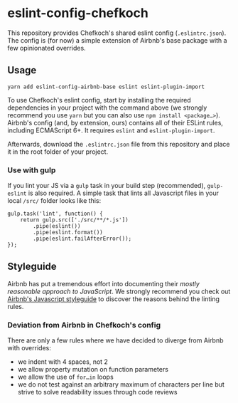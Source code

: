 # eslint-config-chefkoch

This repository provides Chefkoch's shared eslint config (`.eslintrc.json`). The config is (for now) a simple extension of Airbnb's base package with a few opinionated overrides.

## Usage

```
yarn add eslint-config-airbnb-base eslint eslint-plugin-import
```

To use Chefkoch's eslint config, start by installing the required dependencies in your project with the command above (we strongly recommend you use `yarn` but you can also use `npm install <package…>`). Airbnb's config (and, by extension, ours) contains all of their ESLint rules, including ECMAScript 6+. It requires `eslint` and `eslint-plugin-import`.

Afterwards, download the `.eslintrc.json` file from this repository and place it in the root folder of your project.

### Use with gulp

If you lint your JS via a `gulp` task in your build step (recommended), `gulp-eslint` is also required. A simple task that lints all Javascript files in your local `/src/` folder looks like this:

```
gulp.task('lint', function() {
    return gulp.src(['./src/**/*.js'])
        .pipe(eslint())
        .pipe(eslint.format())
        .pipe(eslint.failAfterError());
});
```

## Styleguide

Airbnb has put a tremendous effort into documenting their _mostly reasonable approach to JavaScript_. We strongly recommend you check out [Airbnb's Javascript styleguide](https://github.com/airbnb/javascript) to discover the reasons behind the linting rules.

### Deviation from Airbnb in Chefkoch's config

There are only a few rules where we have decided to diverge from Airbnb with overrides:
* we indent with 4 spaces, not 2
* we allow property mutation on function parameters
* we allow the use of `for…in` loops
* we do not test against an arbitrary maximum of characters per line but strive to solve readability issues through code reviews
